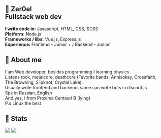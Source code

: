 ## 🐧 Zer0el <br> Fullstack web dev
**I write code in:** Javascript, HTML, CSS, SCSS <br>
**Platform:** Node.js <br>
**Frameworks / libs:** Vue.js, Express.js <br>
**Experience:** Frontend - Junior + / Backend - Junior <br>

## 🐧 About me
I'am Web developer, besides programming I learning physics. <br>
Listens rock, metalcore, deathcore (Favorite bands: Annisokay, Crossfaith, The Browning, Slipknot, Crystal Lake). <br>
Usually write frontend and backend, same can write bots in discord.js <br>
Spk in Russian, English <br>
And yes, I from Proxima Centauri B (lying) <br>
P.s Linux the best

## 🐧 Stats

![](https://github-readme-stats.vercel.app/api?username=Nullelektron&show_icons=true&theme=buefy)
![](https://github-readme-stats.vercel.app/api/top-langs/?username=Nullelektron&hide=html&theme=buefy)
<br>
